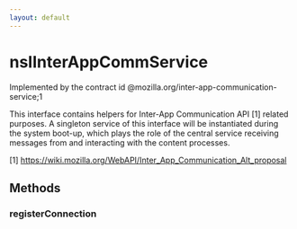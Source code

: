 ```yaml
---
layout: default
---
```


# nsIInterAppCommService #
  
Implemented by the contract id @mozilla.org/inter-app-communication-service;1  
  
This interface contains helpers for Inter-App Communication API [1] related  
purposes. A singleton service of this interface will be instantiated during  
the system boot-up, which plays the role of the central service receiving  
messages from and interacting with the content processes.  
  
[1] https://wiki.mozilla.org/WebAPI/Inter_App_Communication_Alt_proposal  
  

## Methods ##

### registerConnection ###
